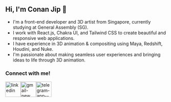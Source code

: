 ## Hi, I'm Conan Jip 👋

- I'm a front-end developer and 3D artist from Singapore, currently studying at General Assembly (SG).
- I work with React.js, Chakra UI, and Tailwind CSS to create beautiful and responsive web applications.
- I have experience in 3D animation & compositing using Maya, Redshift, Houdini, and Nuke.
- I'm passionate about making seamless user experiences and bringing ideas to life through 3D animation.

### Connect with me!
<a href="https://www.linkedin.com/in/conan-jip-379802160/" target="_blank"><img width="48" height="48" src="https://img.icons8.com/color/48/linkedin.png" alt="linkedin"/></a><a href="mailto:jipconan.email@gmail.com"><img width="48" height="48" src="https://img.icons8.com/color/48/gmail-new.png" alt="gmail-new"/></a><a href="https://t.me/conanjip" target="_blank"><img width="48" height="48" src="https://img.icons8.com/color/48/telegram-app--v1.png" alt="telegram-app--v1"/></a>
